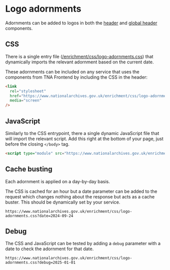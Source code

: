 # Logo adornments

Adornments can be added to logos in both the [header](https://nationalarchives.github.io/design-system/components/header/) and [global header](https://nationalarchives.github.io/design-system/components/global-header/) components.

## CSS

There is a single entry file ([/enrichment/css/logo-adornments.css](http://localhost:65529/enrichment/css/logo-adornments.css)) that dynamically imports the relevant adornment based on the current date.

These adornments can be included on any service that uses the components from TNA Frontend by including the CSS in the header:

```html
<link
  rel="stylesheet"
  href="https://www.nationalarchives.gov.uk/enrichment/css/logo-adornments.css"
  media="screen"
/>
```

## JavaScript

Similarly to the CSS entrypoint, there a single dynamic JavaScript file that will import the relevant script. Add this right at the bottom of your page, just before the closing `</body>` tag.

```html
<script type="module" src="https://www.nationalarchives.gov.uk/enrichment/js/logo-adornments.js" defer></script>
```

## Cache busting

Each adornment is applied on a day-by-day basis.

The CSS is cached for an hour but a date parameter can be added to the request which changes nothing about the response but acts as a cache buster. This should be dynamically set by your service.

```
https://www.nationalarchives.gov.uk/enrichment/css/logo-adornments.css?date=2024-09-24
```

## Debug

The CSS and JavaScript can be tested by adding a `debug` parameter with a date to check the adornment for that date.

```
https://www.nationalarchives.gov.uk/enrichment/css/logo-adornments.css?debug=2025-01-01
```
